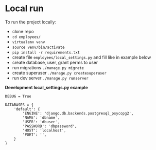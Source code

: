 # Local run

To run the project locally:

* clone repo
* `cd employees/`  
* `virtualenv venv`
* `source venv/bin/activate`  
* `pip install -r requirements.txt`  
* create file `employees/local_settings.py` and fill like in example below   
* create database, user, grant perms to user  
* run migrations `./manage.py migrate` 
* create superuser `./manage.py createsuperuser`
* run dev server `./manage.py runserver`

**Development local_settings.py example**

    DEBUG = True

    DATABASES = {
        'default': {
            'ENGINE': 'django.db.backends.postgresql_psycopg2',
            'NAME': 'dbname',
            'USER': 'dbuser',
            'PASSWORD': 'dbpassword',
            'HOST': 'localhost',
            'PORT': '',
        }
    }

